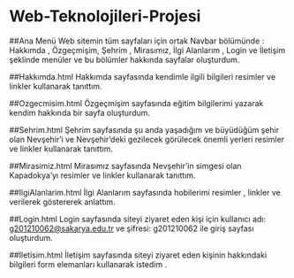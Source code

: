 # Web-Teknolojileri-Projesi

##Ana Menü
Web sitemin tüm sayfaları için ortak  Navbar bölümünde :  Hakkımda , Özgeçmişim,  Şehrim , Mirasımız, İlgi Alanlarım , Login ve İletişim şeklinde menüler ve  bu bölümler hakkında sayfalar oluşturdum.

##Hakkımda.html
Hakkımda sayfasında kendimle ilgili bilgileri resimler ve linkler kullanarak tanıttım.

##Ozgecmisim.html
Özgeçmişim sayfasında eğitim bilgilerimi yazarak kendim hakkında bir sayfa oluşturdum.

##Sehrim.html
Şehrim sayfasında şu anda yaşadığım ve büyüdüğüm şehir olan Nevşehir’i ve Nevşehir’deki gezilecek görülecek önemli yerleri resimler ve linkler kullanarak tanıttım.

##Mirasimiz.html
Mirasımız sayfasında Nevşehir’in simgesi olan Kapadokya’yı resimler ve linkler kullanarak tanıttım.

##IlgiAlanlarim.html
İlgi Alanlarım sayfasında hobilerimi resimler , linkler ve verilerek göstererek anlattım.

##Login.html
Login sayfasında siteyi ziyaret eden kişi için kullanıcı adı: g201210062@sakarya.edu.tr ve şifresi: g201210062 ile giriş sayfası oluşturdum.

##Iletisim.html
İletişim sayfasında siteyi ziyaret eden kişinin hakkındaki bilgileri form elemanları kullanarak istedim .
